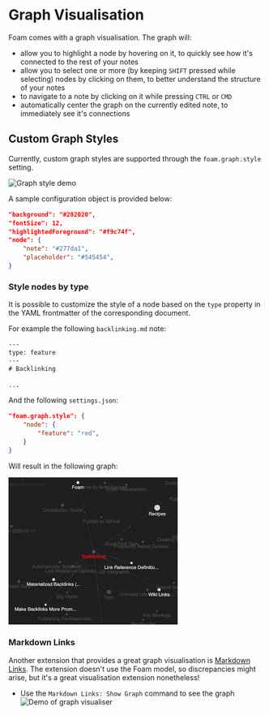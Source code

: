 # Graph Visualisation

Foam comes with a graph visualisation.
The graph will:
- allow you to highlight a node by hovering on it, to quickly see how it's connected to the rest of your notes
- allow you to select one or more (by keeping `SHIFT` pressed while selecting) nodes by clicking on them, to better understand the structure of your notes
- to navigate to a note by clicking on it while pressing `CTRL` or `CMD`
- automatically center the graph on the currently edited note, to immediately see it's connections

## Custom Graph Styles

Currently, custom graph styles are supported through the `foam.graph.style` setting.

![Graph style demo](../assets/images/graph-style.gif)

A sample configuration object is provided below:

```json
"background": "#202020",
"fontSize": 12,
"highlightedForeground": "#f9c74f",
"node": {
    "note": "#277da1",
    "placeholder": "#545454",
}
```

### Style nodes by type
It is possible to customize the style of a node based on the `type` property in the YAML frontmatter of the corresponding document.

For example the following `backlinking.md` note:

```
---
type: feature
---
# Backlinking

...
```

And the following `settings.json`:
```json
"foam.graph.style": {
    "node": {
        "feature": "red",
    }
}
```

Will result in the following graph:

![Style node by type](../assets/images/style-node-by-type.png)

### Markdown Links
Another extension that provides a great graph visualisation is [Markdown Links](https://marketplace.visualstudio.com/items?itemName=tchayen.markdown-links).
The extension doesn't use the Foam model, so discrepancies might arise, but it's a great visualisation extension nonetheless!

- Use the `Markdown Links: Show Graph` command to see the graph
![Demo of graph visualiser](../assets/images/foam-navigation-demo.gif)


